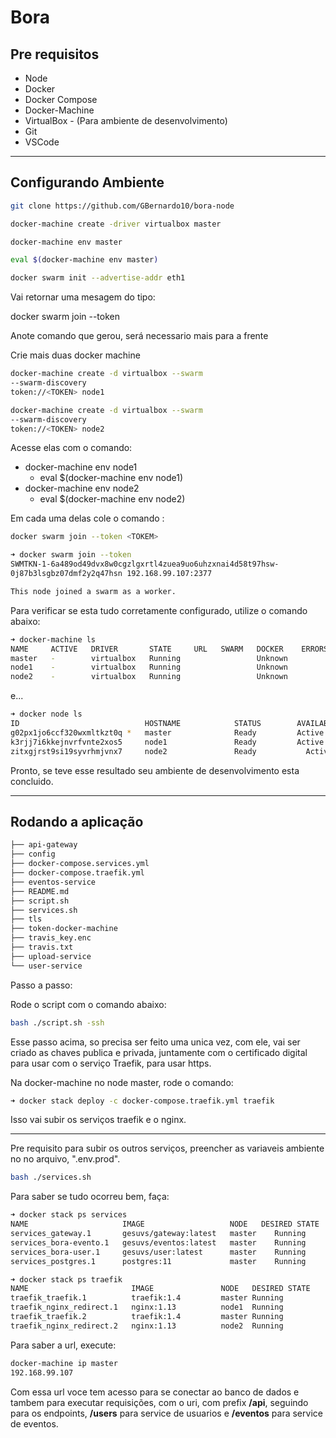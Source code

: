 # Bora

## Pre requisitos

- Node
- Docker
- Docker Compose
- Docker-Machine
- VirtualBox - (Para ambiente de desenvolvimento)
- Git
- VSCode

---

## Configurando Ambiente

```bash
git clone https://github.com/GBernardo10/bora-node
```

```bash
docker-machine create -driver virtualbox master
```

```bash
docker-machine env master
```

```bash
eval $(docker-machine env master)
```

```bash
docker swarm init --advertise-addr eth1
```

Vai retornar uma mesagem do tipo:

docker swarm join --token <TOKEM>

Anote comando que gerou, será necessario mais para a frente

Crie mais duas docker machine

```bash
docker-machine create -d virtualbox --swarm
--swarm-discovery
token://<TOKEN> node1
```

```bash
docker-machine create -d virtualbox --swarm
--swarm-discovery
token://<TOKEN> node2
```

Acesse elas com o comando:

- docker-machine env node1
  - eval \$(docker-machine env node1)
- docker-machine env node2
  - eval \$(docker-machine env node2)

Em cada uma delas cole o comando :

```bash
docker swarm join --token <TOKEM>

➜ docker swarm join --token
SWMTKN-1-6a489od49dvx8w0cgzlgxrtl4zuea9uo6uhzxnai4d58t97hsw-
0j87b3lsgbz07dmf2y2q47hsn 192.168.99.107:2377

This node joined a swarm as a worker.
```

Para verificar se esta tudo corretamente configurado, utilize o comando abaixo:

```bash
➜ docker-machine ls
NAME     ACTIVE   DRIVER       STATE     URL   SWARM   DOCKER    ERRORS
master   -        virtualbox   Running                 Unknown
node1    -        virtualbox   Running                 Unknown
node2    -        virtualbox   Running                 Unknown
```

e...

```bash
➜ docker node ls
ID                            HOSTNAME            STATUS        AVAILABILITY
g02px1jo6ccf320wxmltkzt0q *   master              Ready         Active
k3rjj7i6kkejnvrfvnte2xos5     node1               Ready         Active
zitxgjrst9si19syvrhmjvnx7     node2               Ready           Active
```

Pronto, se teve esse resultado seu ambiente de desenvolvimento esta concluido.

---

## Rodando a aplicação

```bash
├── api-gateway
├── config
├── docker-compose.services.yml
├── docker-compose.traefik.yml
├── eventos-service
├── README.md
├── script.sh
├── services.sh
├── tls
├── token-docker-machine
├── travis_key.enc
├── travis.txt
├── upload-service
└── user-service
```

Passo a passo:

Rode o script com o comando abaixo:

```bash
bash ./script.sh -ssh
```

Esse passo acima, so precisa ser feito uma unica vez, com ele, vai ser criado as chaves publica e privada, juntamente com o certificado digital para usar com o serviço Traefik, para usar https.

Na docker-machine no node master, rode o comando:

```bash
➜ docker stack deploy -c docker-compose.traefik.yml traefik
```

Isso vai subir os serviços traefik e o nginx.

---

Pre requisito para subir os outros serviços, preencher as variaveis ambiente no no arquivo, ".env.prod".

```bash
bash ./services.sh
```

Para saber se tudo ocorreu bem, faça:

```bash
➜ docker stack ps services
NAME                     IMAGE                   NODE   DESIRED STATE
services_gateway.1       gesuvs/gateway:latest   master    Running
services_bora-evento.1   gesuvs/eventos:latest   master    Running
services_bora-user.1     gesuvs/user:latest      master    Running
services_postgres.1      postgres:11             master    Running
```

```bash
➜ docker stack ps traefik
NAME                       IMAGE               NODE   DESIRED STATE
traefik_traefik.1          traefik:1.4         master Running
traefik_nginx_redirect.1   nginx:1.13          node1  Running
traefik_traefik.2          traefik:1.4         master Running
traefik_nginx_redirect.2   nginx:1.13          node2  Running
```

Para saber a url, execute:

```bash
docker-machine ip master
192.168.99.107
```

Com essa url voce tem acesso para se conectar ao banco de dados e tambem para executar requisições, com o uri, com prefix **/api**, seguindo para os endpoints, **/users** para service de usuarios e **/eventos** para service de eventos.
